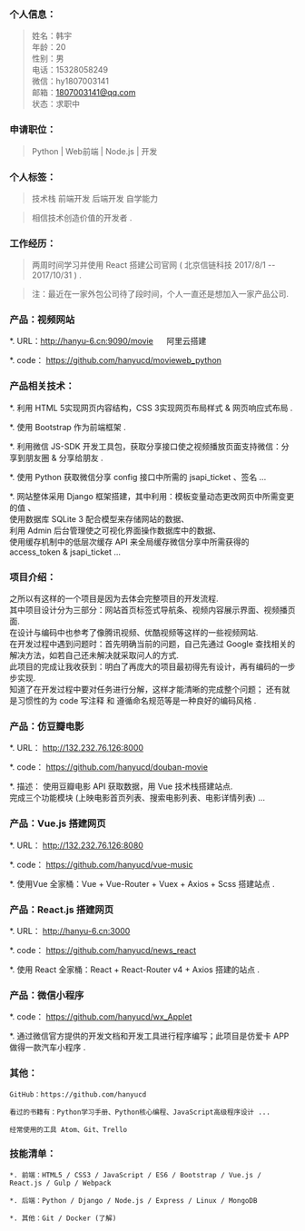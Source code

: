  ### 个人信息：

> 姓名：韩宇       
> 年龄：20       
> 性别：男  
> 电话：15328058249           
> 微信：hy1807003141  
> 邮箱：1807003141@qq.com  
> 状态：求职中

### 申请职位：

> Python | Web前端 | Node.js | 开发

### 个人标签：

>  技术栈   前端开发   后端开发   自学能力  

> 相信技术创造价值的开发者 .

### 工作经历：

> 两周时间学习并使用 React 搭建公司官网 ( 北京信链科技 2017/8/1 -- 2017/10/31 ) .

> 注：最近在一家外包公司待了段时间，个人一直还是想加入一家产品公司.

### 产品：视频网站

   *. URL：http://hanyu-6.cn:9090/movie &nbsp;&nbsp;&nbsp;&nbsp; 阿里云搭建

   *. code：
   			https://github.com/hanyucd/movieweb_python

### 产品相关技术：

   *. 利用 HTML 5实现网页内容结构，CSS 3实现网页布局样式 & 网页响应式布局 .

   *. 使用 Bootstrap 作为前端框架 .

   *. 利用微信 JS-SDK 开发工具包，获取分享接口使之视频播放页面支持微信：分享到朋友圈 & 分享给朋友 .

   *. 使用 Python 获取微信分享 config 接口中所需的 jsapi_ticket 、签名 ...

   *. 网站整体采用 Django 框架搭建，其中利用：模板变量动态更改网页中所需变更的值 、   
     使用数据库 SQLite 3 配合模型来存储网站的数据、   
     利用 Admin 后台管理使之可视化界面操作数据库中的数据、   
     使用缓存机制中的低层次缓存 API 来全局缓存微信分享中所需获得的 access_token & jsapi_ticket ...

### 项目介绍：

   之所以有这样的一个项目是因为去体会完整项目的开发流程.   
   其中项目设计分为三部分：网站首页标签式导航条、视频内容展示界面、视频播页面.     
   在设计与编码中也参考了像腾讯视频、优酷视频等这样的一些视频网站.   
   在开发过程中遇到问题时：首先明确当前的问题，自己先通过 Google 查找相关的
   解决方法，如若自己还未解决就采取问人的方式.   
   此项目的完成让我收获到：明白了再庞大的项目最初得先有设计，再有编码的一步步实现.   
   知道了在开发过程中要对任务进行分解，这样才能清晰的完成整个问题；
   还有就是习惯性的为 code 写注释 和 遵循命名规范等是一种良好的编码风格 .


### 产品：仿豆瓣电影

   *. URL： http://132.232.76.126:8000

   *. code：
        https://github.com/hanyucd/douban-movie

   *. 描述：
       使用豆瓣电影 API 获取数据，用 Vue 技术栈搭建站点.  
       完成三个功能模块 (上映电影首页列表、搜索电影列表、电影详情列表) ...


### 产品：Vue.js 搭建网页

   *. URL： http://132.232.76.126:8080

   *. code：
  		   https://github.com/hanyucd/vue-music

   *. 使用Vue 全家桶：Vue + Vue-Router + Vuex + Axios + Scss 搭建站点 .


### 产品：React.js 搭建网页

   *. URL： http://hanyu-6.cn:3000

   *. code：
  		  https://github.com/hanyucd/news_react

   *. 使用 React 全家桶：React + React-Router v4 + Axios 搭建的站点 .


### 产品：微信小程序

*. code：
     https://github.com/hanyucd/wx_Applet

*. 通过微信官方提供的开发文档和开发工具进行程序编写；此项目是仿爱卡 APP
  做得一款汽车小程序 .

### 其他：
```
GitHub：https://github.com/hanyucd  

看过的书籍有：Python学习手册、Python核心编程、JavaScript高级程序设计 ...

经常使用的工具 Atom、Git、Trello  
```

### 技能清单：
```
*. 前端：HTML5 / CSS3 / JavaScript / ES6 / Bootstrap / Vue.js / React.js / Gulp / Webpack

*. 后端：Python / Django / Node.js / Express / Linux / MongoDB

*. 其他：Git / Docker (了解)
```
